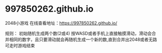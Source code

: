# 997850262.github.io

2048小游戏
在线查看地址：https://997850262.github.io/
<p>
规则：
初始随机生成两个数(2或4)
按WASD或者手机上直接触摸滑动，滑动会合并相同的数字，且只要滑动就会再随机生成一个新的数,直到合并出2048或者无路可走时游戏结束
</p>
